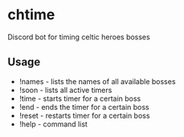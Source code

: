 # chtime
Discord bot for timing celtic heroes bosses

## Usage
- !names           - lists the names of all available bosses
- !soon          - lists all active timers
- !time <name>     - starts timer for a certain boss
- !end <name>      - ends the timer for a certain boss
- !reset <name>  - restarts timer for a certain boss
- !help            - command list
